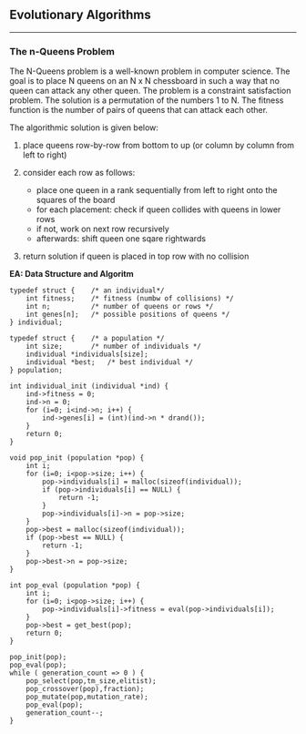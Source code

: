 ## **Evolutionary Algorithms** ##
-------------------------
### **The n-Queens Problem** ###
The N-Queens problem is a well-known problem in computer science. The goal is to place N queens on an N x N chessboard in such a way that no queen can attack any other queen. The problem is a constraint satisfaction problem. The solution is a permutation of the numbers 1 to N. The fitness function is the number of pairs of queens that can attack each other.

The algorithmic solution is given below:
1. place queens row-by-row from bottom to up
(or column by column from left to right)

2. consider each row as follows:
    - place one queen in a rank sequentially from left to right onto the squares of the board
    - for each placement: check if queen collides with queens in lower rows
    - if not, work on next row recursively
    - afterwards: shift queen one sqare rightwards

3. return solution if queen is placed in top row with no collision


**EA: Data Structure and Algoritm**
```	
typedef struct {    /* an individual*/
    int fitness;    /* fitness (numbw of collisions) */
    int n;          /* number of queens or rows */
    int genes[n];   /* possible positions of queens */
} individual;

typedef struct {    /* a population */
    int size;       /* number of individuals */
    individual *individuals[size];
    individual *best;   /* best individual */
} population;

int individual_init (individual *ind) {
    ind->fitness = 0;
    ind->n = 0;
    for (i=0; i<ind->n; i++) {
        ind->genes[i] = (int)(ind->n * drand());
    }
    return 0;
}

void pop_init (population *pop) {
    int i;
    for (i=0; i<pop->size; i++) {
        pop->individuals[i] = malloc(sizeof(individual));
        if (pop->individuals[i] == NULL) {
            return -1;
        }
        pop->individuals[i]->n = pop->size;
    }
    pop->best = malloc(sizeof(individual));
    if (pop->best == NULL) {
        return -1;
    }
    pop->best->n = pop->size;
}

int pop_eval (population *pop) {
    int i;
    for (i=0; i<pop->size; i++) {
        pop->individuals[i]->fitness = eval(pop->individuals[i]);
    }
    pop->best = get_best(pop);
    return 0;
}

pop_init(pop);
pop_eval(pop);
while ( generation_count => 0 ) {
    pop_select(pop,tm_size,elitist);
    pop_crossover(pop),fraction);
    pop_mutate(pop,mutation_rate);
    pop_eval(pop);
    generation_count--;
}



